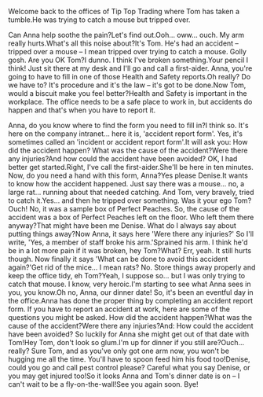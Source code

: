 Welcome back to the offices of Tip Top Trading where Tom has taken a tumble.He was trying to catch a mouse but tripped over.

Can Anna help soothe the pain?Let's find out.Ooh… oww… ouch. My arm really hurts.What's all this noise about?It's Tom.
He's had an accident – tripped over a mouse – I mean tripped over trying to catch a mouse.
Golly gosh. Are you OK Tom?I dunno. I think I've broken something.Your pencil I think!
Just sit there at my desk and I'll go and call a first-aider.
Anna, you're going to have to fill in one of those Health and Safety reports.Oh really? Do we have to?
It's procedure and it's the law – it's got to be done.Now Tom, would a biscuit make you feel better?Health and Safety is important in the workplace.
The office needs to be a safe place to work in, but accidents do happen and that's when you have to report it.

Anna, do you know where to find the form you need to fill in?I think so.
It's here on the company intranet… here it is, 'accident report form'.
Yes, it's sometimes called an 'incident or accident report form'.It will ask you: How did the accident happen?
What was the cause of the accident?Were there any injuries?And how could the accident have been avoided?
OK, I had better get started.Right, I've call the first-aider.She'll be here in ten minutes.
Now, do you need a hand with this form, Anna?Yes please Denise.It wants to know how the accident happened.
Just say there was a mouse… no, a large rat… running about that needed catching.
And Tom, very bravely, tried to catch it.Yes… and then he tripped over something.
Was it your ego Tom?Ouch! No, it was a sample box of Perfect Peaches.
So, the cause of the accident was a box of Perfect Peaches left on the floor.
Who left them there anyway?That might have been me Denise.
What do I always say about putting things away?Now Anna, it says here 'Were there any injuries?'
So I'll write, 'Yes, a member of staff broke his arm.'Sprained his arm.
I think he'd be in a lot more pain if it was broken, hey Tom?What? Err, yeah. It still hurts though.
Now finally it says 'What can be done to avoid this accident again?'Get rid of the mice… I mean rats?
No. Store things away properly and keep the office tidy, eh Tom?Yeah, I suppose so… but I was only trying to catch that mouse.
I know, very heroic.I'm starting to see what Anna sees in you, you know.Oh no, Anna, our dinner date!
So, it's been an eventful day in the office.Anna has done the proper thing by completing an accident report form.
If you have to report an accident at work, here are some of the questions you might be asked.
How did the accident happen?What was the cause of the accident?Were there any injuries?And: How could the accident have been avoided?
So luckily for Anna she might get out of that date with Tom!Hey Tom, don't look so glum.I'm up for dinner if you still are?Ouch… really?
Sure Tom, and as you've only got one arm now, you won't be hugging me all the time.
You'll have to spoon feed him his food too!Denise, could you go and call pest control please?
Careful what you say Denise, or you may get injured too!So it looks Anna and Tom's dinner date is on – I can't wait to be a fly-on-the-wall!See you again soon. Bye!
